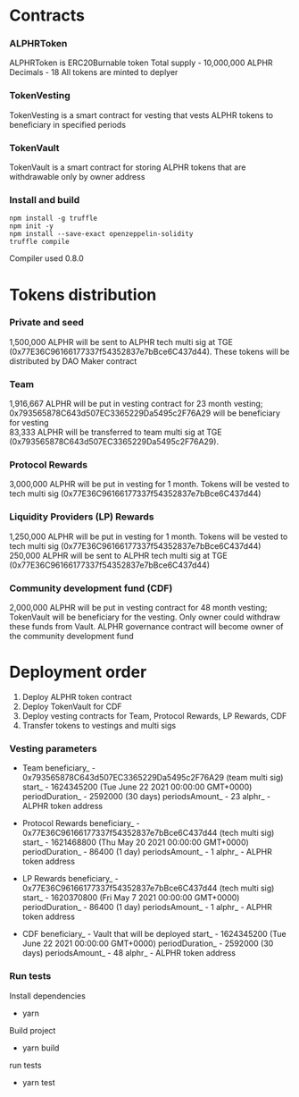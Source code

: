 # Contracts

### ALPHRToken

ALPHRToken is ERC20Burnable token
Total supply - 10,000,000 ALPHR
Decimals - 18
All tokens are minted to deplyer

### TokenVesting

TokenVesting is a smart contract for vesting that vests ALPHR tokens to beneficiary in specified periods

### TokenVault

TokenVault is a smart contract for storing ALPHR tokens that are withdrawable only by owner address

### Install and build

```
npm install -g truffle
npm init -y
npm install --save-exact openzeppelin-solidity
truffle compile
```

Compiler used 0.8.0

# Tokens distribution

### Private and seed

1,500,000 ALPHR will be sent to ALPHR tech multi sig at TGE (0x77E36C96166177337f54352837e7bBce6C437d44). These tokens will be distributed by DAO Maker contract

### Team

1,916,667 ALPHR will be put in vesting contract for 23 month vesting; 0x793565878C643d507EC3365229Da5495c2F76A29 will be beneficiary for vesting  
83,333 ALPHR will be transferred to team multi sig at TGE (0x793565878C643d507EC3365229Da5495c2F76A29).  

### Protocol Rewards

3,000,000 ALPHR will be put in vesting for 1 month. Tokens will be vested to tech multi sig (0x77E36C96166177337f54352837e7bBce6C437d44)

### Liquidity Providers (LP) Rewards

1,250,000 ALPHR will be put in vesting for 1 month. Tokens will be vested to tech multi sig (0x77E36C96166177337f54352837e7bBce6C437d44)
250,000 ALPHR will be sent to ALPHR tech multi sig at TGE (0x77E36C96166177337f54352837e7bBce6C437d44) 

### Community development fund (CDF)

2,000,000 ALPHR will be put in vesting contract for 48 month vesting; TokenVault will be beneficiary for the vesting. Only owner could withdraw these funds from Vault. ALPHR governance contract will become owner of the community development fund

# Deployment order

1. Deploy ALPHR token contract
2. Deploy TokenVault for CDF
3. Deploy vesting contracts for Team, Protocol Rewards, LP Rewards, CDF
4. Transfer tokens to vestings and multi sigs

### Vesting parameters

- Team
beneficiary_ - 0x793565878C643d507EC3365229Da5495c2F76A29 (team multi sig)
start_ - 1624345200 (Tue June 22 2021 00:00:00 GMT+0000)
periodDuration_ - 2592000 (30 days)
periodsAmount_ - 23
alphr_ - ALPHR token address

- Protocol Rewards
beneficiary_ - 0x77E36C96166177337f54352837e7bBce6C437d44 (tech multi sig)
start_ - 1621468800 (Thu May 20 2021 00:00:00 GMT+0000)
periodDuration_ - 86400 (1 day)
periodsAmount_ - 1
alphr_ - ALPHR token address

- LP Rewards
beneficiary_ - 0x77E36C96166177337f54352837e7bBce6C437d44 (tech multi sig)
start_ - 1620370800 (Fri May 7 2021 00:00:00 GMT+0000)
periodDuration_ - 86400 (1 day)
periodsAmount_ - 1
alphr_ - ALPHR token address

- CDF
beneficiary_ - Vault that will be deployed
start_ - 1624345200 (Tue June 22 2021 00:00:00 GMT+0000)
periodDuration_ - 2592000 (30 days)
periodsAmount_ - 48
alphr_ - ALPHR token address


### Run tests

Install dependencies
- yarn

Build project
- yarn build

run tests
- yarn test